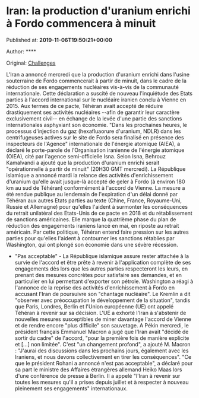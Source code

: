 
# Iran: la production d'uranium enrichi à Fordo commencera à minuit

Published at: **2019-11-06T19:50:21+00:00**

Author: ****

Original: [Challenges](https://www.challenges.fr/monde/iran-la-production-d-uranium-enrichi-a-fordo-commencera-a-minuit_683478)

L'Iran a annoncé mercredi que la production d'uranium enrichi dans l'usine souterraine de Fordo commencerait à partir de minuit, dans le cadre de la réduction de ses engagements nucléaires vis-à-vis de la communauté internationale.
Cette déclaration a suscité de nouveau l'inquiétude des Etats parties à l'accord international sur le nucléaire iranien conclu à Vienne en 2015.
Aux termes de ce pacte, Téhéran avait accepté de réduire drastiquement ses activités nucléaires --afin de garantir leur caractère exclusivement civil-- en échange de la levée d'une partie des sanctions internationales asphyxiant son économie.
"Dans les prochaines heures, le processus d'injection du gaz (hexafluaorure d'uranium, NDLR) dans les centrifugeuses actives sur le site de Fordo sera finalisé en présence des inspecteurs de l'Agence" internationale de l'énergie atomique (AIEA), a déclaré le porte-parole de l'Organisation iranienne de l'énergie atomique (OIEA), cité par l'agence semi-officielle Isna.
Selon Isna, Behrouz Kamalvandi a ajouté que la production d'uranium enrichi serait "opérationnelle à partir de minuit" (20H30 GMT mercredi).
La République islamique a annoncé mardi la relance des activités d'enrichissement d'uranium qu'elle avait jusque-là accepté de geler à Fordo (à environ 180 km au sud de Téhéran) conformément à l'accord de Vienne.
La mesure a été rendue publique au lendemain de l'expiration d'un délai donné par Téhéran aux autres Etats parties au texte (Chine, France, Royaume-Uni, Russie et Allemagne) pour qu'elles l'aident à surmonter les conséquences du retrait unilatéral des Etats-Unis de ce pacte en 2018 et du rétablissement de sanctions américaines.
Elle marque la quatrième phase du plan de réduction des engagements iraniens lancé en mai, en riposte au retrait américain.
Par cette politique, Téhéran entend faire pression sur les autres parties pour qu'elles l'aident à contourner les sanctions rétablies par Washington, qui ont plongé son économie dans une sévère récession.
- "Pas acceptable" -
La République islamique assure rester attachée à la survie de l'accord et être prête à revenir à l'application complète de ses engagements dès lors que les autres parties respecteront les leurs, en prenant des mesures concrètes pour satisfaire ses demandes, et en particulier en lui permettant d'exporter son pétrole.
Washington a réagi à l'annonce de la reprise des activités d'enrichissement à Fordo en accusant l'Iran de poursuivre son "chantage nucléaire".
Le Kremlin a dit "observer avec préoccupation le développement de la situation", tandis que Paris, Londres, Berlin et l'Union européenne (UE) ont appelé Téhéran à revenir sur sa décision.
L'UE a exhorté l'Iran à s'abstenir de nouvelles mesures susceptibles de miner davantage l'accord de Vienne et de rendre encore "plus difficile" son sauvetage.
A Pékin mercredi, le président français Emmanuel Macron a jugé que l'Iran avait "décidé de sortir du cadre" de l'accord, "pour la première fois de manière explicite et [...] non limitée".
C'est "un changement profond", a ajouté M. Macron : "J'aurai des discussions dans les prochains jours, également avec les Iraniens, et nous devons collectivement en tirer les conséquences".
"Ce que le président Rohani a annoncé n'est pas acceptable", a déclaré pour sa part le ministre des Affaires étrangères allemand Heiko Maas lors d'une conférence de presse à Berlin.
Il a appelé "l'Iran à revenir sur toutes les mesures qu'il a prises depuis juillet et à respecter à nouveau pleinement ses engagements" internationaux.
